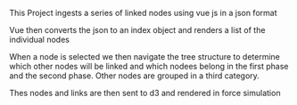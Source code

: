 This Project ingests a series of linked nodes
using vue js in a json format

Vue then converts the json to an index object
and renders a list of the individual nodes

When a node is selected we then navigate the tree structure
to determine which other nodes will be linked and which nodees belong in the first phase
and the second phase. 
Other nodes are grouped in a third category.

Thes nodes and links are then sent to d3 and rendered in force simulation


